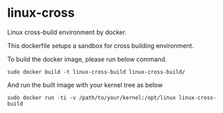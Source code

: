# linux-cross

Linux cross-build environment by docker.

This dockerfile setups a sandbox for cross building environment.

To build the docker image, please run below command.
```:bash
sudo docker build -t linux-cross-build linux-cross-build/
```

And run the built image with your kernel tree as below

```:bash
sudo docker run -ti -v /path/to/your/kernel:/opt/linux linux-cross-build
```
